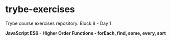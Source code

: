 # trybe-exercises
Trybe course exercises repository.
Block 8 - Day 1

**JavaScript ES6 - Higher Order Functions - forEach, find, some, every, sort**